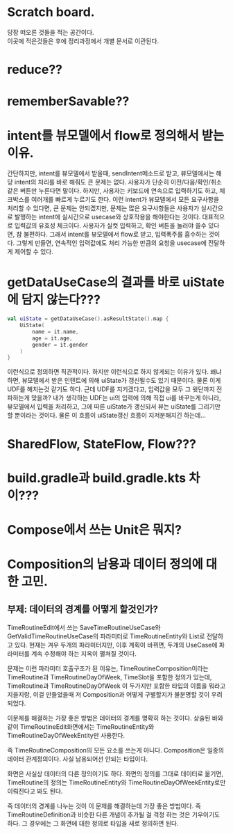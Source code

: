 # Scratch board.
당장 떠오른 것들을 적는 공간이다.  
이곳에 적은것들은 후에 정리과정에서 개별 문서로 이관된다.

# reduce??


# rememberSavable??

# intent를 뷰모델에서 flow로 정의해서 받는 이유.
간단하지만, intent를 뷰모델에서 받을때, sendIntent메소드로 받고,
뷰모델에서는 해당 intent의 처리를 바로 해줘도 큰 문제는 없다.
사용자가 단순히 이전/다음/확인/취소 같은 버튼만 누른다면 말이다.
하지만, 사용자는 키보드에 연속으로 입력하기도 하고,
체크박스를 여러개를 빠르게 누르기도 한다. 
이런 intent가 뷰모델에서 모든 요구사항을 처리할 수 있다면, 큰 문제는 안되곘지만,
문제는 많은 요구사항들은 사용자가 실시간으로 발행하는 intent에 실시간으로 usecase와 상호작용을 해야한다는 것이다.
대표적으로 입력값의 유효성 체크이다.
사용자가 실컷 입력하고, 확인 버튼을 눌러야 쓸수 있다면,
참 불편하다.
그래서 intent를 뷰모델에서 flow로 받고, 입력폭주를 흡수하는 것이다.
그렇게 만들면, 연속적인 입력값에도 처리 가능한 만큼의 요청을 usecase에 전달하게 제어할 수 있다.


# getDataUseCase의 결과를 바로 uiState에 담지 않는다???
```kotlin
val uiState = getDataUseCase().asResultState().map {
    UiState(
        name = it.name,
        age = it.age,
        gender = it.gender
    )
}
```
이런식으로 정의하면 직관적이다.
하지만 이런식으로 하지 않게되는 이유가 있다.
왜냐하면, 뷰모델에서 받은 인텐트에 의해 uiState가 갱신될수도 있기 때문이다.
물론 이게 UDF를 해치는것 같기도 하다.
근데 UDF를 지키겠다고, 입력값을 모두 그 윗단까지 전파하는게 맞을까?
내가 생각하는 UDF는 ui의 입력에 의해 직접 ui를 바꾸는게 아니라, 뷰모델에서 입력을 처리하고,
그에 따른 uiState가 갱신되서 뷰는 uiState를 그리기만 할 뿐이라는 것이다.
물론 이 흐름이 uiState갱신 흐름이 지저분해지긴 하는데...

# SharedFlow, StateFlow, Flow???

# build.gradle과 build.gradle.kts 차이???

# Compose에서 쓰는 Unit은 뭐지?

# Composition의 남용과 데이터 정의에 대한 고민.
## 부제: 데이터의 경계를 어떻게 할것인가?

TimeRoutineEdit에서 쓰는
SaveTimeRoutineUseCase와
GetValidTimeRoutineUseCase의 파라미터로
TimeRoutineEntity와 List<DayOfWeek>로 전달하고 있다.
현재는 겨우 두개의 파라미터지만,
이후 계획이 바뀌면, 두개의 UseCase에 파라미터를 계속 수정해야 하는
지옥이 펼쳐질 것이다.

문제는 이런 파라미터 호출구조가 된 이유는,
TimeRoutineComposition이라는
TimeRoutine과 TimeRoutineDayOfWeek, TimeSlot을
포함한 정의가 있는데,
TimeRoutine과 TimeRoutineDayOfWeek
이 두가지만 포함한 타입의 이름을 뭐라고 지을지랑,
이걸 만들었을때 저 Composition과 어떻게 구별할지가 불분명할 것이 우려되었다.

이문제를 해결하는 가장 좋은 방법은 데이터의 경계를 명확히 하는 것이다.
상술된 바와 같이 TimeRoutineEdit화면에서는
TimeRoutineEntity와 TimeRoutineDayOfWeekEntity만
사용한다.

즉 TimeRoutineComposition의 모든 요소를 쓰는게 아니다.
Composition은 일종의 데이터 관계정의이다.
사실 남용되어선 안되는 타입이다.

화면은 사실상 데이터의 다른 정의이기도 하다.
화면의 정의를 그대로 데이터로 옮기면,
TimeRoutine의 정의는
TimeRoutineEntity와 TimeRoutineDayOfWeekEntity로만
이뤄진다고 봐도 된다.

즉 데이터의 경계를 나누는 것이
이 문제를 해결하는데 가장 좋은 방법이다.
즉 TimeRoutineDefinition과 비슷한 다른 개념이 추가될 걸
걱정 하는 것은 기우이기도 하다.
그 경우에는 그 화면에 대한 정의로 타입을 새로 정의하면 된다.

